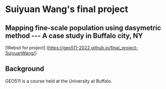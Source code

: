 # Suiyuan Wang's final project
## Mapping fine-scale population using dasymetric method --- A case study in Buffalo city, NY

[Websit for project] (https://geo511-2022.github.io/final_project-SuiyuanWang/)

## Background
GEO511 is a course held at the University at Buffalo.
